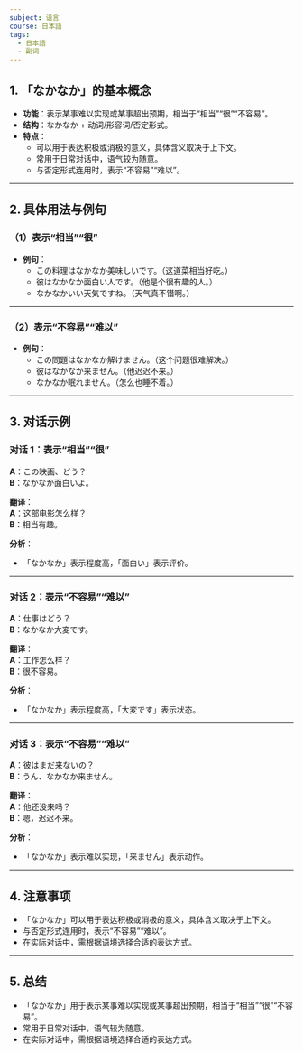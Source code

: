 ```yaml
---
subject: 语言
course: 日本語
tags:
  - 日本語
  - 副词
---
```


## 1. **「なかなか」的基本概念**

- **功能**：表示某事难以实现或某事超出预期，相当于“相当”“很”“不容易”。
- **结构**：なかなか + 动词/形容词/否定形式。
- **特点**：
  - 可以用于表达积极或消极的意义，具体含义取决于上下文。
  - 常用于日常对话中，语气较为随意。
  - 与否定形式连用时，表示“不容易”“难以”。

---

## 2. **具体用法与例句**

### （1）**表示“相当”“很”**
- **例句**：
  - この料理はなかなか美味しいです。（这道菜相当好吃。）
  - 彼はなかなか面白い人です。（他是个很有趣的人。）
  - なかなかいい天気ですね。（天气真不错啊。）

---

### （2）**表示“不容易”“难以”**
- **例句**：
  - この問題はなかなか解けません。（这个问题很难解决。）
  - 彼はなかなか来ません。（他迟迟不来。）
  - なかなか眠れません。（怎么也睡不着。）

---

## 3. **对话示例**

### 对话 1：表示“相当”“很”
**A**：この映画、どう？  
**B**：なかなか面白いよ。

**翻译**：  
**A**：这部电影怎么样？  
**B**：相当有趣。

**分析**：
- 「なかなか」表示程度高，「面白い」表示评价。

---

### 对话 2：表示“不容易”“难以”
**A**：仕事はどう？  
**B**：なかなか大変です。

**翻译**：  
**A**：工作怎么样？  
**B**：很不容易。

**分析**：
- 「なかなか」表示程度高，「大変です」表示状态。

---

### 对话 3：表示“不容易”“难以”
**A**：彼はまだ来ないの？  
**B**：うん、なかなか来ません。

**翻译**：  
**A**：他还没来吗？  
**B**：嗯，迟迟不来。

**分析**：
- 「なかなか」表示难以实现，「来ません」表示动作。

---

## 4. **注意事项**
- 「なかなか」可以用于表达积极或消极的意义，具体含义取决于上下文。
- 与否定形式连用时，表示“不容易”“难以”。
- 在实际对话中，需根据语境选择合适的表达方式。

---

## 5. **总结**
- 「なかなか」用于表示某事难以实现或某事超出预期，相当于“相当”“很”“不容易”。
- 常用于日常对话中，语气较为随意。
- 在实际对话中，需根据语境选择合适的表达方式。